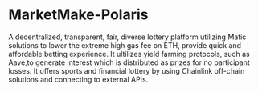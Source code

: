 # MarketMake-Polaris
A decentralized, transparent, fair, diverse lottery platform  utilizing Matic solutions to lower the extreme high gas fee on ETH, provide quick and affordable betting experience. It ultilizes yield farming protocols, such as Aave,to generate interest which is distributed as prizes for no participant losses. It offers sports and financial lottery by using Chainlink off-chain solutions and connecting to external APIs.
